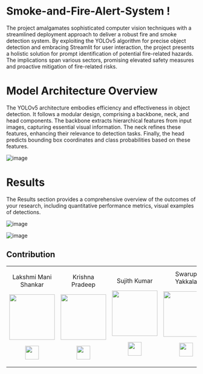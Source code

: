 # Smoke-and-Fire-Alert-System !
The project amalgamates sophisticated computer vision techniques with a streamlined deployment approach to deliver a robust fire and smoke detection system. By exploiting the YOLOv5 algorithm for precise object detection and embracing Streamlit for user interaction, the project presents a holistic solution for prompt identification of potential fire-related hazards. The implications span various sectors, promising elevated safety measures and proactive mitigation of fire-related risks.
# Model Architecture Overview
The YOLOv5 architecture embodies efficiency and effectiveness in object detection. It follows a modular design, comprising a backbone, neck, and head components. The backbone extracts hierarchical features from input images, capturing essential visual information. The neck refines these features, enhancing their relevance to detection tasks. Finally, the head predicts bounding box coordinates and class probabilities based on these features.
 
![image](https://github.com/SaiSwarup27/Smoke-and-Fire-Alert-System/assets/91583687/75f3e07e-2d1f-42d1-8236-8de9e348eb06)
# Results
The Results section provides a comprehensive overview of the outcomes of your research, including quantitative performance metrics, visual examples of detections. 


![image](https://github.com/SaiSwarup27/Smoke-and-Fire-Alert-System/assets/91583687/9625e8d2-2890-4452-b85a-1881f90ef4bc)

![image](https://github.com/SaiSwarup27/Smoke-and-Fire-Alert-System/assets/91583687/a75e2e03-4a6e-4db7-8d9f-ed1e89c2b0c5)

## Contribution

<table>
<tr align="center">


<td>

Lakshmi Mani Shankar

<p align="center">
<img src = "https://avatars.githubusercontent.com/u/91583687?s=400&u=0b12e9a254a9f85deb2ba2647eeac55ff4ca0f48&v=4"  height="120" >
</p>
<p align="center">
<a href = "https://github.com/Manishankar9977"><img src = "http://www.iconninja.com/files/241/825/211/round-collaboration-social-github-code-circle-network-icon.svg" width="36" height = "36"/></a>

</p>
</td>

<td>

Krishna Pradeep

<p align="center">
  
<img src = "https://avatars.githubusercontent.com/u/90108144?v=4"  height="120" >
</p>
<p align="center">
<a href = "https://github.com/Krishna-0311"><img src = "http://www.iconninja.com/files/241/825/211/round-collaboration-social-github-code-circle-network-icon.svg" width="36" height = "36"/></a>

</p>
</td>

<td>

Sujith Kumar

<p align="center">
  
<img src = "https://avatars.githubusercontent.com/u/96331881?v=4"  height="120" >
</p>
<p align="center">
<a href = "https://github.com/Sujith6502"><img src = "http://www.iconninja.com/files/241/825/211/round-collaboration-social-github-code-circle-network-icon.svg" width="36" height = "36"/></a>

</p>
</td>
<td>
Swarup Yakkala

<p align="center">

<img src = "https://avatars.githubusercontent.com/u/96674419?v=4"  height="120" >
</p>
<p align="center">
<a href = "https://github.com/SaiSwarup27"><img src = "http://www.iconninja.com/files/241/825/211/round-collaboration-social-github-code-circle-network-icon.svg" width="36" height = "36"/></a>

</p>
</td>



</tr>
  </table>
